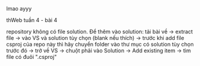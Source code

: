 lmao ayyy

thWeb tuần 4 - bài 4

repository không có file solution. Để thêm vào solution: tải bài về -> extract file -> vào VS và solution tùy chọn (blank nếu thích) -> trước khi add file csproj của repo này thì hãy chuyển folder vào thư mục có solution tùy chọn trước đó -> trở về VS -> chuột phải vào Solution -> Add existing item -> tìm file có đuôi ".csproj"

